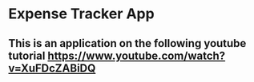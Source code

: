 # Expense Tracker App

## This is an application on the following youtube tutorial https://www.youtube.com/watch?v=XuFDcZABiDQ
